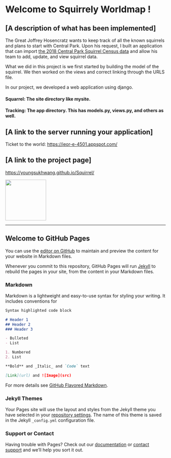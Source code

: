 # Welcome to Squirrely Worldmap !

## [A description of what has been implemented] </br>
The Great Joffrey Hosencratz wants to keep track of all the known squirrels and plans to start with Central Park.
Upon his request, I built an application that can import
[the 2018 Central Park Squirrel Census data](https://data.cityofnewyork.us/Environment/2018-Central-Park-Squirrel-Census-Squirrel-Data/vfnx-vebw)
and allow his team to add, update, and view squirrel data.

What we did in this project is we first started by building the model of the squirrel. We then worked on the views and correct linking through the URLS file.

In our project, we developed a web application using django.

  #### Squarrel: The site directory like mysite. </br>
  #### Tracking: The app directory. This has models.py, views.py, and others as well.

## [A link to the server running your application]</br>
Ticket to the world: https://ieor-e-4501.appspot.com/

## [A link to the project page]</br>
https://youngsukhwang.github.io/Squirrel/

<image src="https://cdn.pixabay.com/photo/2014/12/17/00/28/red-squirrel-570936_960_720.jpg" style="width:128px;height:128px;">

--------------------

## Welcome to GitHub Pages

You can use the [editor on GitHub](https://github.com/YoungsukHwang/Squirrel/edit/gh-pages/index.md) to maintain and preview the content for your website in Markdown files.

Whenever you commit to this repository, GitHub Pages will run [Jekyll](https://jekyllrb.com/) to rebuild the pages in your site, from the content in your Markdown files.

### Markdown

Markdown is a lightweight and easy-to-use syntax for styling your writing. It includes conventions for

```markdown
Syntax highlighted code block

# Header 1
## Header 2
### Header 3

- Bulleted
- List

1. Numbered
2. List

**Bold** and _Italic_ and `Code` text

[Link](url) and ![Image](src)
```

For more details see [GitHub Flavored Markdown](https://guides.github.com/features/mastering-markdown/).

### Jekyll Themes

Your Pages site will use the layout and styles from the Jekyll theme you have selected in your [repository settings](https://github.com/YoungsukHwang/Squirrel/settings). The name of this theme is saved in the Jekyll `_config.yml` configuration file.

### Support or Contact

Having trouble with Pages? Check out our [documentation](https://docs.github.com/categories/github-pages-basics/) or [contact support](https://github.com/contact) and we’ll help you sort it out.
